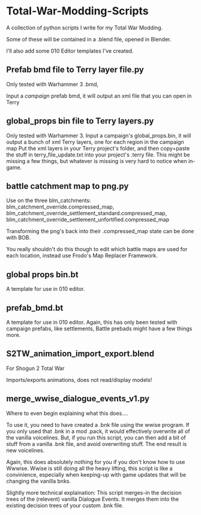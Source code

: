 # Total-War-Modding-Scripts
A collection of python scripts I write for my Total War Modding.

Some of these will be contained in a .blend file, opened in Blender.

I'll also add some 010 Editor templates I've created.


## Prefab bmd file to Terry layer file.py

Only tested with Warhammer 3 .bmd,

Input a *campaign* prefab bmd, it will output an xml file that you can open in Terry


## global_props bin file to Terry layers.py

Only tested with Warhammer 3.
Input a campaign's global_props.bin, it will output a bunch of xml Terry layers, one for each region in the campaign map
Put the xml layers in your Terry project's folder, and then copy+paste the stuff in terry_file_update.txt into your project's .terry file.
This might be missing a few things, but whatever is missing is very hard to notice when in-game.


## battle catchment map to png.py 

Use on the three blm_catchments: blm_catchment_override.compressed_map, blm_catchment_override_settlement_standard.compressed_map, blm_catchment_override_settlement_unfortified.compressed_map

Transforming the png's back into their .compressed_map state can be done with BOB.

You really shouldn't do this though to edit which battle maps are used for each location, instead use Frodo's Map Replacer Framework.


## global props bin.bt

A template for use in 010 editor.


## prefab_bmd.bt

A template for use in 010 editor. Again, this has only been tested with campaign prefabs, like settlements, Battle prebads might have a few things more.


## S2TW_animation_import_export.blend 

For Shogun 2 Total War

Imports/exports animations, does not read/display models!


## merge_wwise_dialogue_events_v1.py

Where to even begin explaining what this does....

To use it, you need to have created a .bnk file using the wwise program. If you only used that .bnk in a mod .pack, it would effectively overwrite all of the vanilla voicelines.
But, if you run this script, you can then add a bit of stuff from a vanilla .bnk file, and avoid overwriting stuff. The end result is new voicelines.

Again, this does absolutely nothing for you if you don't know how to use Wwwise. Wwise is still doing all the heavy lifting, this script is like a convinience, especially when keeping-up with game updates that will be changing the vanilla bnks.

Slightly more technical explaination: This script merges-in the decision trees of the (relevent) vanilla Dialogue Events. It merges them into the existing decision trees of your custom .bnk file.
